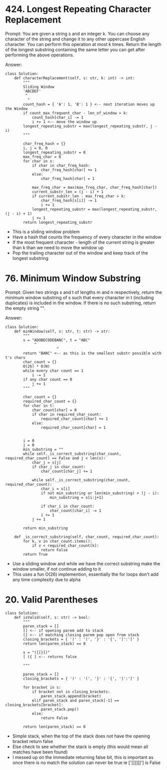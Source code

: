 # 424. Longest Repeating Character Replacement

Prompt: You are given a string s and an integer k. You can choose any character of the string and change it to any other uppercase English character. 
You can perform this operation at most k times.
Return the length of the longest substring containing the same letter you can get after performing the above operations.


Answer:
```
class Solution:
    def characterReplacement(self, s: str, k: int) -> int:
        """
        Sliding Window
        'ABCDEF'
         ^
          ^
        count_hash = { 'A': 1, 'B': 1 } <-- next iteration moves up the Window
        if count_max_frequent_char - len_of_window > k:
            count_hash[char_i] -= 1
            i += 1 <-- move the window up
        longest_repeating_substr = max(longest_repeating_substr, j - i)
        """

        char_freq_hash = {}
        i, j = 0, 0
        longest_repeating_substr = 0
        max_freq_char = 0
        for char in s:
            if char in char_freq_hash:
                char_freq_hash[char] += 1
            else:
                char_freq_hash[char] = 1
            
            max_freq_char = max(max_freq_char, char_freq_hash[char])
            current_substr_len = (j - i) + 1
            if current_substr_len - max_freq_char > k:
                char_freq_hash[s[i]] -= 1
                i += 1
            longest_repeating_substr = max(longest_repeating_substr, (j - i) + 1)
            j += 1
        return longest_repeating_substr
```

* This is a sliding window problem
* Have a hash that counts the frequency of every character in the window
* If the most frequent character - length of the current string is greater than k than we need to move the window up
* Pop the trailing character out of the window and keep track of the longest substring


# 76. Minimum Window Substring

Prompt: Given two strings s and t of lengths m and n respectively, return the minimum window 
substring of s such that every character in t (including duplicates) is included in the window. If there is no such substring, return the empty string "".

Answer:
```
class Solution:
    def minWindow(self, s: str, t: str) -> str:
        """
        s = "ADOBECODEBANC", t = "ABC"
             ^
                       ^
        return "BANC" <-- as this is the smallest substr possible with t's chars
        char_count = {}
        O(26) * O(N)
        while every char count == 1 
            i -= 1
        if any char count == 0 
            j += 1
        """

        char_count = {}
        required_char_count = {}
        for char in t:
            char_count[char] = 0
            if char in required_char_count:
                required_char_count[char] += 1
            else:
                required_char_count[char] = 1

        
        i = 0
        j = 0
        min_substring = ""
        while self._is_correct_substring(char_count, required_char_count) == False and j < len(s):
            char_j = s[j]
            if char_j in char_count:
                char_count[char_j] += 1

            while self._is_correct_substring(char_count, required_char_count):
                char_i = s[i]
                if not min_substring or len(min_substring) > (j - i):
                    min_substring = s[i:j+1]

                if char_i in char_count:
                    char_count[char_i] -= 1
                i += 1
            j += 1

        return min_substring

    def _is_correct_substring(self, char_count, required_char_count):
        for k, v in char_count.items():
            if v < required_char_count[k]:
                return False
        return True
```

* Use a sliding window and while we have the correct substring make the window smaller, if not continue adding to it
* This uses a fun O(26) implemention, essentially the for loops don't add any time complexity due to alpha


# 20. Valid Parentheses

```
class Solution:
    def isValid(self, s: str) -> bool:
        """
        paren_stack = []
        [] <-- if opening parem add to stack
        [] <-- if matching closing parem pop open from stack
        closing_brackets = { ')' : '(', '}' : '{', ']':'[' }
        return len(paren_stack) == 0

        s = "({[}])"
        [ ({ ] <-- returns false

        """

        paren_stack = []
        closing_brackets = { ')' : '(', '}' : '{', ']':'[' }

        for bracket in s:
            if bracket not in closing_brackets:
                paren_stack.append(bracket)
            elif paren_stack and paren_stack[-1] == closing_brackets[bracket]:
                paren_stack.pop()
            else:
                return False
        
        return len(paren_stack) == 0
```

* Simple stack, when the top of the stack does not have the opening bracket return false
* Else check to see whether the stack is empty (this would mean all matches have been found)
* I messed up on the immediate returning false bit, this is important as once there is no match
the solution can never be true ie [']]]]]]'] is False